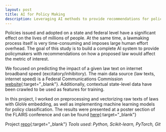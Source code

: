 ```yaml
---
layout: post
title: AI for Policy Making
description: Leveraging AI methods to provide recommendations for policy makers
---
```


Policies issued and adopted on a state and federal level have a significant effect on the lives of millions of people. At the same time, a lawmaking process itself is very time-consuming and imposes large human effort overhead. The goal of this study is to build a complete AI system to provide policymakers with recommendations on how a proposed law would affect the metric of interest.

We focused on predicting the impact of a given law text on internet broadband speed (excitatory/inhibitory). The main data source (law texts, internet speed) is a Federal Communications Commission [website](https://opendata.fcc.gov){:target="_blank"}. Additionally, contextual state-level data have been crawled to be used as features for training.

In this project, I worked on preprocessing and vectorizing raw texts of laws with GloVe embedding, as well as implementing machine learning models for policy classification. The results were presented at a poster section of the FLAIRS conference and can be found [here](https://journals.flvc.org/FLAIRS/article/view/128499){:target="_blank"}

Project [repo](https://github.com/AI-VTRC/AIassurance){:target="_blank"}
*Tools used: Python, Scikit-learn, PyTorch, Git*